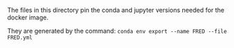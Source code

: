 The files in this directory pin the conda and jupyter versions needed for the
docker image.

They are generated by the command:
  `conda env export --name FRED --file FRED.yml`

